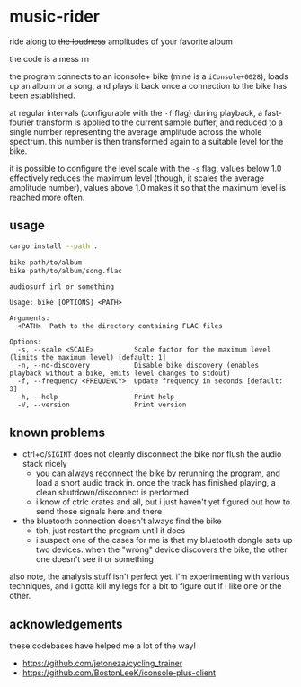 # music-rider

ride along to ~~the loudness~~ amplitudes of your favorite album

the code is a mess rn

the program connects to an iconsole+ bike (mine is a `iConsole+0028`), loads up an album or a song, and plays it back once a connection to the bike has been established.

at regular intervals (configurable with the `-f` flag) during playback, a fast-fourier transform is applied to the current sample buffer, and reduced to a single number representing the average amplitude across the whole spectrum.
this number is then transformed again to a suitable level for the bike.

it is possible to configure the level scale with the `-s` flag, values below 1.0 effectively reduces the maximum level (though, it scales the average amplitude number), values above 1.0 makes it so that the maximum level is reached more often.


## usage

```sh
cargo install --path .

bike path/to/album
bike path/to/album/song.flac
```

```
audiosurf irl or something

Usage: bike [OPTIONS] <PATH>

Arguments:
  <PATH>  Path to the directory containing FLAC files

Options:
  -s, --scale <SCALE>          Scale factor for the maximum level (limits the maximum level) [default: 1]
  -n, --no-discovery           Disable bike discovery (enables playback without a bike, emits level changes to stdout)
  -f, --frequency <FREQUENCY>  Update frequency in seconds [default: 3]
  -h, --help                   Print help
  -V, --version                Print version
```

## known problems

- ctrl+c/`SIGINT` does not cleanly disconnect the bike nor flush the audio stack nicely
    - you can always reconnect the bike by rerunning the program, and load a short audio track in.
      once the track has finished playing, a clean shutdown/disconnect is performed
    - i know of ctrlc crates and all, but i just haven't yet figured out how to send those signals here and there
- the bluetooth connection doesn't always find the bike
    - tbh, just restart the program until it does
    - i suspect one of the cases for me is that my bluetooth dongle sets up two devices.
      when the "wrong" device discovers the bike, the other one doesn't see it or something

also note, the analysis stuff isn't perfect yet.
i'm experimenting with various techniques, and i gotta kill my legs for a bit to figure out if i like one or the other.


## acknowledgements

these codebases have helped me a lot of the way!

- https://github.com/jetoneza/cycling_trainer
- https://github.com/BostonLeeK/iconsole-plus-client
